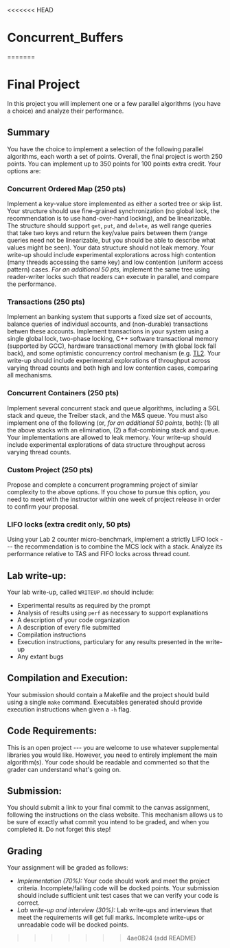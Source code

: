 <<<<<<< HEAD
# Concurrent_Buffers
=======
# Final Project

In this project you will implement one or a few parallel
algorithms (you have a choice) and analyze their performance.

## Summary

You have the choice to implement a selection of the following
parallel algorithms, each worth a set of points.
Overall, the final project is worth 250 points.
You can implement up to 350 points for 100 points extra credit.
Your options are:

### Concurrent Ordered Map (250 pts)
Implement a key-value store implemented as either a sorted tree or skip list.  Your structure should use fine-grained synchronization (no global lock, the recommendation is to use hand-over-hand locking), and be linearizable. The structure should support `get`, `put`, and `delete`, as well range queries that take two keys and return the key/value pairs between them (range queries need not be linearizable, but you should be able to describe what values might be seen).  Your data structure should not leak memory.  Your write-up should include experimental explorations across high contention (many threads accessing the same key) and low contention (uniform access pattern) cases.  *For an additional 50 pts*, implement the same tree using reader-writer locks such that readers can execute in parallel, and compare the performance.

### Transactions (250 pts) 
Implement an banking system that supports a fixed size set of accounts, balance queries of individual accounts, and (non-durable) transactions betwen these accounts.  Implement transactions in your system using a single global lock, two-phase locking, C++ software transactional memory (supported by GCC), hardware transactional memory (with global lock fall back), and some optimistic concurrency control mechanism (e.g. [TL2](https://disco.ethz.ch/courses/fs11/seminar/paper/johannes-2-1.pdf). Your write-up should include experimental explorations of throughput across varying thread counts and both high and low contention cases, comparing all mechanisms.

### Concurrent Containers (250 pts)
Implement several concurrent stack and queue algorithms, including a SGL stack and queue, the Treiber stack, and the M&S queue. You must also implement one of the following (or, *for an additional 50 points*, both): (1) all the above stacks with an elimination, (2) a flat-combining stack and queue. Your implementations are allowed to leak memory. Your write-up should include experimental explorations of data structure throughput across varying thread counts.

### Custom Project (250 pts)
Propose and complete a concurrent programming project of similar complexity to the above options.  If you chose to pursue this option, you need to meet with the instructor within one week of project release in order to confirm your proposal.

### LIFO locks (extra credit only, 50 pts)
Using your Lab 2 counter micro-benchmark, implement a strictly LIFO lock --- the recommendation is to combine the MCS lock with a stack.  Analyze its performance relative to TAS and FIFO locks across thread count.  


## Lab write-up:
Your lab write-up, called `WRITEUP.md` should include:
* Experimental results as required by the prompt
* Analysis of results using `perf` as necessary to support explanations
* A description of your code organization
* A description of every file submitted
* Compilation instructions
* Execution instructions, particulary for any results presented in the write-up
* Any extant bugs

## Compilation and Execution:
Your submission should contain a Makefile and the project should build using a single `make` command.  Executables generated should provide execution instructions when given a `-h` flag.

## Code Requirements:
This is an open project --- you are welcome to use whatever supplemental libraries you would like.  However, you need to entirely implement the main algorithm(s).  Your code should be readable and commented so that the grader can understand what's going on.

## Submission:
You should submit a link to your final commit to the canvas assignment, following the instructions on the class website.  This mechanism allows us to be sure of exactly what commit you intend to be graded, and when you completed it.  Do not forget this step!

## Grading
Your assignment will be graded as follows:
* *Implementation (70%):*
Your code should work and meet the project criteria. Incomplete/failing code will be docked points.  Your submission should include sufficient unit test cases that we can verify your code is correct.
* *Lab write-up and interview (30\%):*
Lab write-ups and interviews that meet the requirements will get full marks. Incomplete write-ups or unreadable code will be docked points.
>>>>>>> 4ae0824 (add README)
